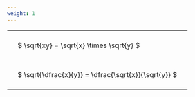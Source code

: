 ```yaml
---
weight: 1
---
```


<style type="text/css">
#T_80582 th.col_heading {
  text-align: left;
  font-size: 1em;
}
#T_80582 td {
  text-align: left;
  font-size: 1em;
  padding: 1.5em;
}
</style>
<table id="T_80582">
  <thead>
  </thead>
  <tbody>
    <tr>
      <td id="T_80582_row0_col0" class="data row0 col0" >$ \sqrt{xy} = \sqrt{x} \times \sqrt{y} $</td>
    </tr>
    <tr>
      <td id="T_80582_row1_col0" class="data row1 col0" >$ \sqrt{\dfrac{x}{y}} = \dfrac{\sqrt{x}}{\sqrt{y}} $</td>
    </tr>
  </tbody>
</table>
